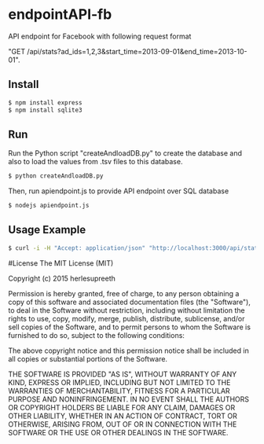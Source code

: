 endpointAPI-fb
============================================================================

API endpoint for Facebook with following request format 

"GET /api/stats?ad_ids=1,2,3&start_time=2013-09-01&end_time=2013-10-01".

## Install

```bash
$ npm install express
$ npm install sqlite3
```

## Run

Run the Python script "createAndloadDB.py" to create the database and also to load the values from .tsv files to this database.

```bash
$ python createAndloadDB.py
```

Then, run apiendpoint.js to provide API endpoint over SQL database

```bash
$ nodejs apiendpoint.js
```

## Usage Example

```bash
$ curl -i -H "Accept: application/json" "http://localhost:3000/api/stats?ad_ids=1,2,3&start_time=2013-09-01&end_time=2013-10-01"
```

#License
The MIT License (MIT)

Copyright (c) 2015 herlesupreeth

Permission is hereby granted, free of charge, to any person obtaining a copy
of this software and associated documentation files (the "Software"), to deal
in the Software without restriction, including without limitation the rights
to use, copy, modify, merge, publish, distribute, sublicense, and/or sell
copies of the Software, and to permit persons to whom the Software is
furnished to do so, subject to the following conditions:

The above copyright notice and this permission notice shall be included in all
copies or substantial portions of the Software.

THE SOFTWARE IS PROVIDED "AS IS", WITHOUT WARRANTY OF ANY KIND, EXPRESS OR
IMPLIED, INCLUDING BUT NOT LIMITED TO THE WARRANTIES OF MERCHANTABILITY,
FITNESS FOR A PARTICULAR PURPOSE AND NONINFRINGEMENT. IN NO EVENT SHALL THE
AUTHORS OR COPYRIGHT HOLDERS BE LIABLE FOR ANY CLAIM, DAMAGES OR OTHER
LIABILITY, WHETHER IN AN ACTION OF CONTRACT, TORT OR OTHERWISE, ARISING FROM,
OUT OF OR IN CONNECTION WITH THE SOFTWARE OR THE USE OR OTHER DEALINGS IN THE
SOFTWARE.